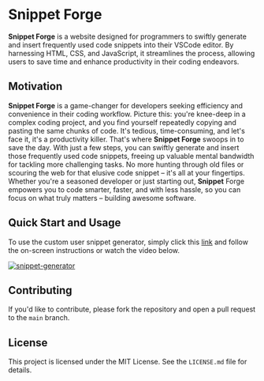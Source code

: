 # Snippet Forge

**Snippet Forge** is a website designed for programmers to swiftly generate and insert frequently used code snippets into their VSCode editor. By harnessing HTML, CSS, and JavaScript, it streamlines the process, allowing users to save time and enhance productivity in their coding endeavors.

## Motivation

**Snippet Forge** is a game-changer for developers seeking efficiency and convenience in their coding workflow. Picture this: you're knee-deep in a complex coding project, and you find yourself repeatedly copying and pasting the same chunks of code. It's tedious, time-consuming, and let's face it, it's a productivity killer. That's where **Snippet Forge** swoops in to save the day. With just a few steps, you can swiftly generate and insert those frequently used code snippets, freeing up valuable mental bandwidth for tackling more challenging tasks. No more hunting through old files or scouring the web for that elusive code snippet – it's all at your fingertips. Whether you're a seasoned developer or just starting out, **Snippet** Forge empowers you to code smarter, faster, and with less hassle, so you can focus on what truly matters – building awesome software.

## Quick Start and Usage

To use the custom user snippet generator, simply click this [link](https://bcdipesh.github.io/snippet-forge/) and follow the on-screen instructions or watch the video below.

[![snippet-generator](https://img.youtube.com/vi/NIzieNaUX-g/0.jpg)](https://www.youtube.com/watch?v=NIzieNaUX-g)

## Contributing

If you'd like to contribute, please fork the repository and open a pull request to the `main` branch.

## License

This project is licensed under the MIT License. See the `LICENSE.md` file for details.
